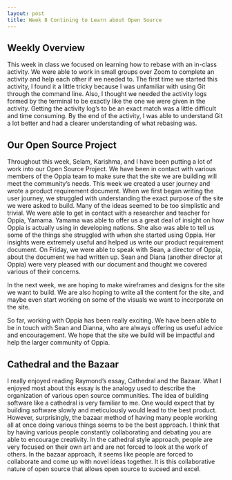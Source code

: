 ```yaml
---
layout: post
title: Week 8 Contining to Learn about Open Source
---
```


Weekly Overview
----------------
This week in class we focused on learning how to rebase with an in-class activity. We were able to work in small groups over Zoom to complete an activity and help each other if we needed to. The first time we started this activity, I found it a little tricky because I was unfamiliar with using Git through the command line. Also, I thought we needed the activity logs formed by the terminal to be exactly like the one we were given in the activity. Getting the activity log’s to be an exact match was a little difficult and time consuming. By the end of the activity, I was able to understand Git a lot better and had a clearer understanding of what rebasing was. 

Our Open Source Project
-----------------------
Throughout this week, Selam, Karishma, and I have been putting a lot of work into our Open Source Project. We have been in contact with various members of the Oppia team to make sure that the site we are building will meet the community’s needs. This week we created a user journey and wrote a product requirement document. When we first began writing the user journey, we struggled with understanding the exact purpose of the site we were asked to build. Many of the ideas seemed to be too simplistic and trivial. We were able to get in contact with a researcher and teacher for Oppia, Yamama. Yamama was able to offer us a great deal of insight on how Oppia is actually using in developing nations. She also was able to tell us some of the things she struggled with when she started using Oppia. Her insights were extremely useful and helped us write our product requirement document. On Friday, we were able to speak with Sean, a director of Oppia, about the document we had written up. Sean and Diana (another director at Oppia) were very pleased with our document and thought we covered various of their concerns. 

In the next week, we are hoping to make wireframes and designs for the site we want to build. We are also hoping to write all the content for the site, and maybe even start working on some of the visuals we want to incorporate on the site. 

So far, working with Oppia has been really exciting. We have been able to be in touch with Sean and Dianna, who are always offering us useful advice and encouragement. We hope that the site we build will be impactful and help the larger community of Oppia. 

Cathedral and the Bazaar
-------------------------
I really enjoyed reading Raymond’s essay, Cathedral and the Bazaar. What I enjoyed most about this essay is the analogy used to describe the organization of various open source communities. The idea of building software like a cathedral is very familiar to me. One would expect that by building software slowly and meticulously would lead to the best product. However, surprisingly, the bazaar method of having many people working all at once doing various things seems to be the best approach. I think that by having various people constantly collaborating and debating you are able to encourage creativity. In the cathedral style approach, people are very focused on their own art and are not forced to look at the work of others. In the bazaar approach, it seems like people are forced to collaborate and come up with novel ideas together. It is this collaborative nature of open source that allows open source to suceed and excel. 
